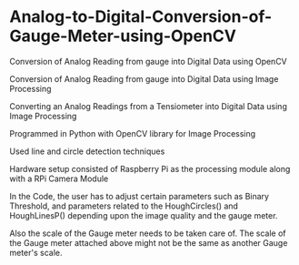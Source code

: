 # Analog-to-Digital-Conversion-of-Gauge-Meter-using-OpenCV

Conversion of Analog Reading from gauge into Digital Data using OpenCV

Conversion of Analog Reading from gauge into Digital Data using Image Processing

Converting an Analog Readings from a Tensiometer into Digital Data using Image Processing

Programmed in Python with OpenCV library for Image Processing

Used line and circle detection techniques

Hardware setup consisted of Raspberry Pi as the processing module along with a RPi Camera Module

In the Code, the user has to adjust certain parameters such as Binary Threshold, and parameters related to the HoughCircles() and HoughLinesP() depending upon the image quality and the gauge meter.

Also the scale of the Gauge meter needs to be taken care of. The scale of the Gauge meter attached above might not be the same as another Gauge meter's scale.
